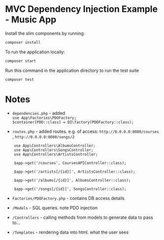 # MVC Dependency Injection Example - Music App

Install the slim components by running:

```bash
composer install
```

To run the application locally:
```bash
composer start

```
Run this command in the application directory to run the test suite
```bash
composer test
```

# Notes

- `dependencies.php` - added   
````use App\Factories\PDOFactory;````  
````$container[PDO::class] = DI\factory(PDOFactory::class);````

- `routes.php` - added routes. e.g. of access: ``http://0.0.0.0:8080/courses`` , ``http://0.0.0.0:8080/songs/2``
````
	use App\Controllers\AlbumsController;
	use App\Controllers\SongsController;
	use App\Controllers\ArtistsController;
````

````
    $app->get('/courses', CoursesAPIController::class);

    $app->get('/artists[/{id}]', ArtistsController::class);

    $app->get('/albums[/{id}]', AlbumsController::class);

    $app->get('/songs[/{id}]', SongsController::class);
````

- `Factories/PDOFactory.php` - contains DB access details

- `/Models` - SQL queries. note PDO injection

- `/Controllers` - calling methods from models to generate data to pass to...

- `/Templates` - rendering data into html. what the user sees

